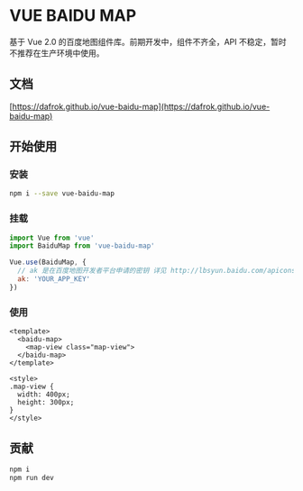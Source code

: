 # VUE BAIDU MAP

基于 Vue 2.0 的百度地图组件库。前期开发中，组件不齐全，API 不稳定，暂时不推荐在生产环境中使用。

## 文档

[https://dafrok.github.io/vue-baidu-map](https://dafrok.github.io/vue-baidu-map)

## 开始使用

### 安装

```bash
npm i --save vue-baidu-map
```

### 挂载

```javascript
import Vue from 'vue'
import BaiduMap from 'vue-baidu-map'

Vue.use(BaiduMap, {
  // ak 是在百度地图开发者平台申请的密钥 详见 http://lbsyun.baidu.com/apiconsole/key */
  ak: 'YOUR_APP_KEY'
})
```

### 使用
```vue
<template>
  <baidu-map>
    <map-view class="map-view">
  </baidu-map>
</template>

<style>
.map-view {
  width: 400px;
  height: 300px;
}
</style>
```

## 贡献

```bash
npm i
npm run dev
```
